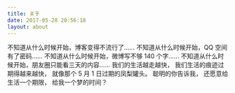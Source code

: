 ```yaml
---
title: 关于
date: 2017-05-28 20:56:18
layout: about
---
```


不知道从什么时候开始，博客变得不流行了……
不知道从什么时候开始，QQ 空间有了密码……
不知道从什么时候开始，微博写不够 140 个字……
不知道从什么时候开始，朋友圈只能看三天的内容……
我们的生活越走越快，
我们生活的痕迹过期得越来越快，
就像那个 5 月 1 日过期的凤梨罐头。
聪明的你告诉我，
还愿意给生活一个期限，
给我一个梦的时间？